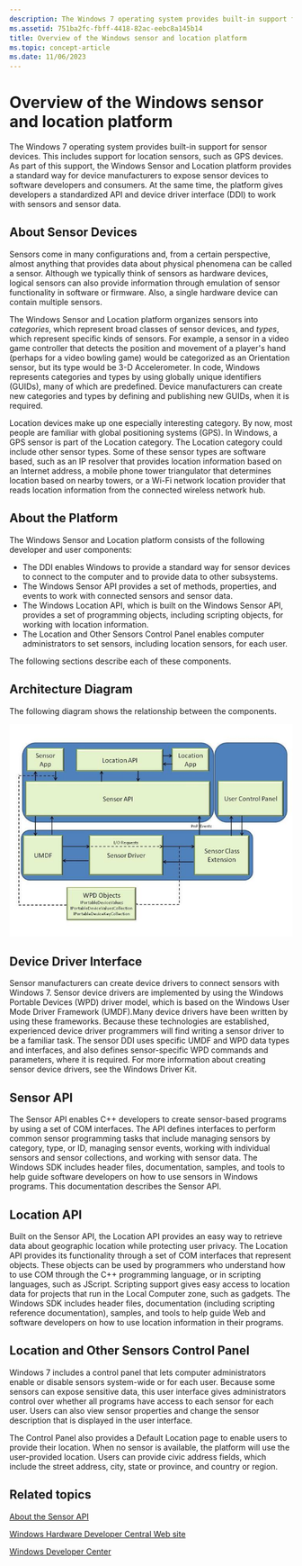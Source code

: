 ```yaml
---
description: The Windows 7 operating system provides built-in support for sensor devices.
ms.assetid: 751ba2fc-fbff-4418-82ac-eebc8a145b14
title: Overview of the Windows sensor and location platform
ms.topic: concept-article
ms.date: 11/06/2023
---
```


# Overview of the Windows sensor and location platform

The Windows 7 operating system provides built-in support for sensor devices. This includes support for location sensors, such as GPS devices. As part of this support, the Windows Sensor and Location platform provides a standard way for device manufacturers to expose sensor devices to software developers and consumers. At the same time, the platform gives developers a standardized API and device driver interface (DDI) to work with sensors and sensor data.

## About Sensor Devices

Sensors come in many configurations and, from a certain perspective, almost anything that provides data about physical phenomena can be called a sensor. Although we typically think of sensors as hardware devices, logical sensors can also provide information through emulation of sensor functionality in software or firmware. Also, a single hardware device can contain multiple sensors.

The Windows Sensor and Location platform organizes sensors into *categories*, which represent broad classes of sensor devices, and *types*, which represent specific kinds of sensors. For example, a sensor in a video game controller that detects the position and movement of a player's hand (perhaps for a video bowling game) would be categorized as an Orientation sensor, but its type would be 3-D Accelerometer. In code, Windows represents categories and types by using globally unique identifiers (GUIDs), many of which are predefined. Device manufacturers can create new categories and types by defining and publishing new GUIDs, when it is required.

Location devices make up one especially interesting category. By now, most people are familiar with global positioning systems (GPS). In Windows, a GPS sensor is part of the Location category. The Location category could include other sensor types. Some of these sensor types are software based, such as an IP resolver that provides location information based on an Internet address, a mobile phone tower triangulator that determines location based on nearby towers, or a Wi-Fi network location provider that reads location information from the connected wireless network hub.

## About the Platform

The Windows Sensor and Location platform consists of the following developer and user components:

- The DDI enables Windows to provide a standard way for sensor devices to connect to the computer and to provide data to other subsystems.
- The Windows Sensor API provides a set of methods, properties, and events to work with connected sensors and sensor data.
- The Windows Location API, which is built on the Windows Sensor API, provides a set of programming objects, including scripting objects, for working with location information.
- The Location and Other Sensors Control Panel enables computer administrators to set sensors, including location sensors, for each user.

The following sections describe each of these components.

## Architecture Diagram

The following diagram shows the relationship between the components.

![sensor and location platform diagram](images/platformarchitecture.png)

## Device Driver Interface

Sensor manufacturers can create device drivers to connect sensors with Windows 7. Sensor device drivers are implemented by using the Windows Portable Devices (WPD) driver model, which is based on the Windows User Mode Driver Framework (UMDF).Many device drivers have been written by using these frameworks. Because these technologies are established, experienced device driver programmers will find writing a sensor driver to be a familiar task. The sensor DDI uses specific UMDF and WPD data types and interfaces, and also defines sensor-specific WPD commands and parameters, where it is required. For more information about creating sensor device drivers, see the Windows Driver Kit.

## Sensor API

The Sensor API enables C++ developers to create sensor-based programs by using a set of COM interfaces. The API defines interfaces to perform common sensor programming tasks that include managing sensors by category, type, or ID, managing sensor events, working with individual sensors and sensor collections, and working with sensor data. The Windows SDK includes header files, documentation, samples, and tools to help guide software developers on how to use sensors in Windows programs. This documentation describes the Sensor API.

## Location API

Built on the Sensor API, the Location API provides an easy way to retrieve data about geographic location while protecting user privacy. The Location API provides its functionality through a set of COM interfaces that represent objects. These objects can be used by programmers who understand how to use COM through the C++ programming language, or in scripting languages, such as JScript. Scripting support gives easy access to location data for projects that run in the Local Computer zone, such as gadgets. The Windows SDK includes header files, documentation (including scripting reference documentation), samples, and tools to help guide Web and software developers on how to use location information in their programs.

## Location and Other Sensors Control Panel

Windows 7 includes a control panel that lets computer administrators enable or disable sensors system-wide or for each user. Because some sensors can expose sensitive data, this user interface gives administrators control over whether all programs have access to each sensor for each user. Users can also view sensor properties and change the sensor description that is displayed in the user interface.

The Control Panel also provides a Default Location page to enable users to provide their location. When no sensor is available, the platform will use the user-provided location. Users can provide civic address fields, which include the street address, city, state or province, and country or region.

## Related topics

[About the Sensor API](about-the-sensor-api.md)

[Windows Hardware Developer Central Web site](https://developer.microsoft.com/windows/hardware/)

[Windows Developer Center](https://msdn.microsoft.com/windows/default.aspx?wt.svl=client)
